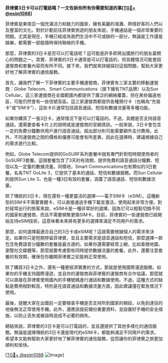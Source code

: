 **菲律賓3日卡可以打電話嗎？一文告訴你所有你需要知道的事[[TG💪+ @esim1088](https://t.me/s/esim1088)]**

菲律賓是東南亞一個充滿活力和魅力的國家，擁有美麗的海灘、熱情好客的人們以及豐富的文化。對於計劃前往菲律賓旅遊的朋友來說，手機通話是一個非常重要的問題。尤其是現在，手機已經成為我們生活中不可或缺的一部分，無論是工作還是娛樂，都需要一部能隨時保持聯絡的手機。

那麼，菲律賓的3日卡是否可以打電話呢？這可能是許多即將出國旅行的朋友最關心的問題之一。其實，菲律賓的3日卡通常是可以打電話的，但具體情況可能會因運營商和套餐內容而有所不同。接下來，我們就來詳細探討這個問題，幫助大家更好地了解菲律賓的通信服務。

首先，讓我們了解一下菲律賓的主要手機運營商。菲律賓有三家主要的移動運營商：Globe Telecom、Smart Communications（旗下擁有TNT品牌）以及Sun Cellular。這三家運營商在全國範圍內都提供了廣泛的網絡覆蓋，但在某些偏遠地區，可能仍然會有一些信號盲區。這三家運營商都提供各種預付卡（也稱為“充值卡”或“SIM卡”），這些卡片通常包括語音通話、短信和數據流量等多種功能。

如果你購買了一張3日卡，通常情況下是可以打電話的。不過，具體是否支持語音通話，還需要查看卡片上的說明或是運營商的官網資訊。一般來說，3日卡會包含一定的免費分鐘數供用戶進行語音通話，超出部分則可能需要額外支付費用。此外，不同運營商之間的價格和優惠可能會有所差異，因此在選擇時，建議根據自己的需求進行比較。

例如，Globe Telecom提供的GoSURF系列套餐中就有專門針對短時間使用者的GoSURF3套餐。這個套餐包含了3天的有效期，提供免費的語音通話分鐘數、短信以及一定量的數據流量。同樣地，Smart Communications也有類似的3日套餐，名為TNT GoLite 3，它提供了基本的通話、短信和數據服務。而Sun Cellular則提供Sun Lite 3，也是一種3日有效的套餐，涵蓋了語音通話、短信和數據流量。

除了傳統的3日卡，現在還有一種更靈活的選擇——電子SIM卡（eSIM）。這種新型的SIM卡不需要實體卡，可以直接通過手機下載並激活，使用起來非常方便。對於經常出行的旅客來說，eSIM卡是一種非常好的選擇，因為它可以輕鬆切換不同的國家和運營商，而且不需要頻繁更換SIM卡。目前，菲律賓的一些運營商已經開始支持eSIM技術，這意味著未來將有更多的選擇來滿足不同用戶的需求。

那麼，如何選擇最適合自己的3日卡或eSIM呢？這就需要根據個人的需求來決定。如果你只是短期停留菲律賓，並且主要需求是語音通話和短信，那麼選擇一款包含免費語音分鐘數的套餐是最合適的。如果你還需要經常上網，比如查閱地圖、瀏覽社交媒體等，那麼就要考慮那些同時提供數據流量的套餐。此外，還要注意套餐的有效期，確保在你離開菲律賓之前能夠正常使用。

除了購買3日卡之外，還有一種更經濟實惠的方式，那就是使用國際漫遊服務。如果你的手機支持國際漫遊，並且你的運營商與菲律賓的運營商有合作協議，那麼就可以直接在菲律賓使用國內的手機號碼進行通話和數據使用。不過，這種方式的缺點是費用相對較高，特別是在語音通話和數據流量方面，因此建議僅在緊急情況下使用。

最後，提醒大家在出國前一定要檢查手機是否支持所到國家的頻段，以免到達目的地後無法正常使用手機。此外，還應該提前備份重要資料，並設置好手機的安全措施，以防止丟失或被盜時造成不必要的損失。

總結來說，菲律賓的3日卡是可以打電話的，並且還提供了其他多樣化的通信服務。無論是選擇傳統的3日卡還是現代的eSIM卡，都能夠滿足不同用戶的需求。希望本文能夠幫助大家更好地了解菲律賓的通信服務，從而讓你的菲律賓之旅更加順利和愉快。

[[TG💪+ @esim1088](https://t.me/s/esim1088) ![Image](https://i.postimg.cc/4NQfJmqS/Snipaste-2025-05-13-00-14-12.png)]